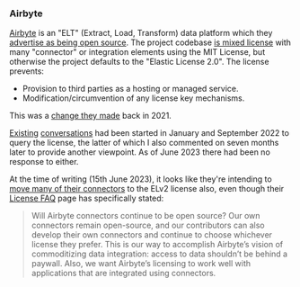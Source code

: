 ### Airbyte

[Airbyte](https://airbyte.com/) is an "ELT" (Extract, Load, Transform) data platform which they [advertise as being open source](../files/airbyte-open-source-page.png). The project codebase [is mixed license](https://github.com/airbytehq/airbyte/blob/9adb35e643cfb2816915e11b5869ecfb654242d4/LICENSE) with many "connector" or integration elements using the MIT License, but otherwise the project defaults to the "Elastic License 2.0". The license prevents:

- Provision to third parties as a hosting or managed service.
- Modification/circumvention of any license key mechanisms.

This was a [change they made](https://github.com/airbytehq/airbyte/commit/f25542a145f2890105f0db5b0ec99c43c207ba09) back in 2021.

[Existing](https://github.com/airbytehq/airbyte/issues/9246) [conversations](https://github.com/airbytehq/airbyte/issues/17118) had been started in January and September 2022 to query the license, the latter of which I also commented on seven months later to provide another viewpoint. As of June 2023 there had been no response to either.

At the time of writing (15th June 2023), it looks like they're intending to [move many of their connectors](https://github.com/airbytehq/airbyte/pull/27288) to the ELv2 license also, even though their [License FAQ](../files/airbyte-license-faq.png) page has specifically stated:

> Will Airbyte connectors continue to be open source?
> Our own connectors remain open-source, and our contributors can also develop their own connectors and continue to choose whichever license they prefer. This is our way to accomplish Airbyte’s vision of commoditizing data integration: access to data shouldn’t be behind a paywall. Also, we want Airbyte’s licensing to work well with applications that are integrated using connectors.